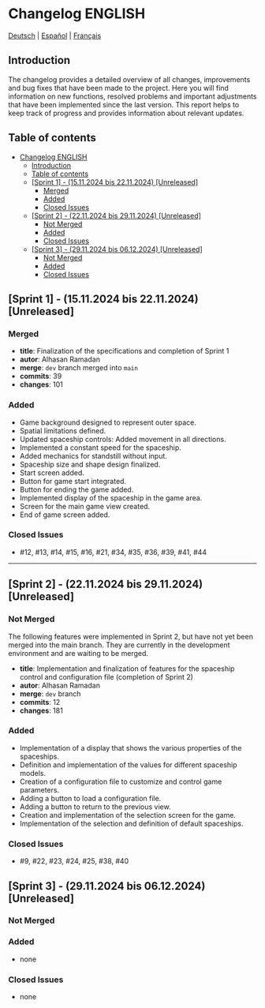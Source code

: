 # Changelog ENGLISH

<a href="../../CHANGELOG.md">Deutsch</a> |
<a href="CHANGELOG_ES.md">Español</a> |
<a href="CHANGELOG_FR.md">Français</a>

## Introduction

The changelog provides a detailed overview of all changes, improvements and bug fixes that have been made to the project. Here you will find information on new functions, resolved problems and important adjustments that have been implemented since the last version. This report helps to keep track of progress and provides information about relevant updates.

## Table of contents
- [Changelog ENGLISH](#changelog-english)
  - [Introduction](#introduction)
  - [Table of contents](#table-of-contents)
  - [\[Sprint 1\] - (15.11.2024 bis 22.11.2024) \[Unreleased\]](#sprint-1---15112024-bis-22112024-unreleased)
    - [Merged](#merged)
    - [Added](#added)
    - [Closed Issues](#closed-issues)
  - [\[Sprint 2\] - (22.11.2024 bis 29.11.2024) \[Unreleased\]](#sprint-2---22112024-bis-29112024-unreleased)
    - [Not Merged](#not-merged)
    - [Added](#added-1)
    - [Closed Issues](#closed-issues-1)
  - [\[Sprint 3\] - (29.11.2024 bis 06.12.2024) \[Unreleased\]](#sprint-3---29112024-bis-06122024-unreleased)
    - [Not Merged](#not-merged-1)
    - [Added](#added-2)
    - [Closed Issues](#closed-issues-2)

## [Sprint 1] - (15.11.2024 bis 22.11.2024) [Unreleased]
### Merged
- **title**: Finalization of the specifications and completion of Sprint 1
- **autor**: Alhasan Ramadan
- **merge**: `dev` branch merged into `main`
- **commits**: 39
- **changes**: 101
  
### Added
- Game background designed to represent outer space.
- Spatial limitations defined.
- Updated spaceship controls: Added movement in all directions.
- Implemented a constant speed for the spaceship.
- Added mechanics for standstill without input.
- Spaceship size and shape design finalized.
- Start screen added.
- Button for game start integrated.
- Button for ending the game added.
- Implemented display of the spaceship in the game area.
- Screen for the main game view created.
- End of game screen added.

### Closed Issues
- #12, #13, #14, #15, #16, #21, #34, #35, #36, #39, #41, #44
---
## [Sprint 2] - (22.11.2024 bis 29.11.2024) [Unreleased]

### Not Merged
The following features were implemented in Sprint 2, but have not yet been merged into the main branch. They are currently in the development environment and are waiting to be merged.

- **title**: Implementation and finalization of features for the spaceship control and configuration file (completion of Sprint 2)
- **autor**: Alhasan Ramadan
- **merge**: `dev` branch
- **commits**: 12
- **changes**: 181
  
### Added
- Implementation of a display that shows the various properties of the spaceships.
- Definition and implementation of the values for different spaceship models.
- Creation of a configuration file to customize and control game parameters.
- Adding a button to load a configuration file.
- Adding a button to return to the previous view.
- Creation and implementation of the selection screen for the game.
- Implementation of the selection and definition of default spaceships.

### Closed Issues
- #9, #22, #23, #24, #25, #38, #40

## [Sprint 3] - (29.11.2024 bis 06.12.2024) [Unreleased]

### Not Merged

### Added
- none

### Closed Issues
- none